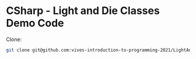 # CSharp - Light and Die Classes Demo Code

Clone:

```bash
git clone git@github.com:vives-introduction-to-programming-2021/LightAndDieClasses.git
```
